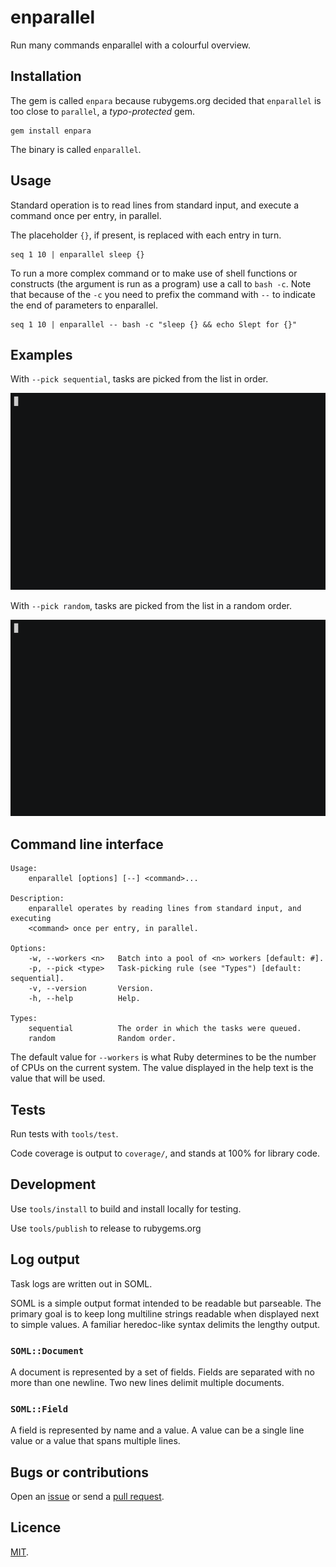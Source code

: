 # enparallel

Run many commands enparallel with a colourful overview.

## Installation

The gem is called `enpara` because rubygems.org decided that `enparallel` is too close to `parallel`, a _typo-protected_ gem.

```
gem install enpara
```

The binary is called `enparallel`.

## Usage

 Standard operation is to read lines from standard input, and execute a command once per entry, in parallel.

The placeholder `{}`, if present, is replaced with each entry in turn.

```
seq 1 10 | enparallel sleep {}
```

To run a more complex command or to make use of shell functions or constructs
(the argument is run as a program) use a call to `bash -c`. Note that
because of the `-c` you need to prefix the command with `--` to indicate the
end of parameters to enparallel.

```
seq 1 10 | enparallel -- bash -c "sleep {} && echo Slept for {}"
```

## Examples

With `--pick sequential`, tasks are picked from the list in order.

![](examples/sequential.gif)

With `--pick random`, tasks are picked from the list in a random order.

![](examples/random.gif)

## Command line interface

```
Usage:
    enparallel [options] [--] <command>...

Description:
    enparallel operates by reading lines from standard input, and executing
    <command> once per entry, in parallel.

Options:
    -w, --workers <n>   Batch into a pool of <n> workers [default: #].
    -p, --pick <type>   Task-picking rule (see "Types") [default: sequential].
    -v, --version       Version.
    -h, --help          Help.

Types:
    sequential          The order in which the tasks were queued.
    random              Random order.
```

The default value for `--workers` is what Ruby determines to be the number of CPUs on the current system. The value displayed in the help text is the value that will be used.

## Tests

Run tests with `tools/test`.

Code coverage is output to `coverage/`, and stands at 100% for library code.

## Development

Use `tools/install` to build and install locally for testing.

Use `tools/publish` to release to rubygems.org

## Log output

Task logs are written out in SOML.

SOML is a simple output format intended to be readable but parseable. The primary goal is to keep long multiline strings readable when displayed next to simple values. A familiar heredoc-like syntax delimits the lengthy output.

### `SOML::Document`

A document is represented by a set of fields. Fields are separated with no more than one newline. Two new lines delimit multiple documents.

### `SOML::Field`

A field is represented by name and a value. A value can be a single line value or a value that spans multiple lines.

## Bugs or contributions

Open an [issue](http://github.com/crdx/enparallel/issues) or send a [pull request](http://github.com/crdx/enparallel/pulls).

## Licence

[MIT](LICENCE.md).
